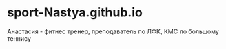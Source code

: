  #   sport-Nastya.github.io
 Анастасия - фитнес тренер,  преподаватель по ЛФК, КМС по большому  теннису
